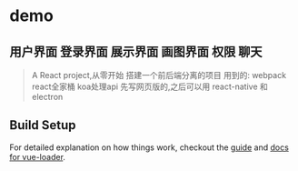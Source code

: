# demo
## 用户界面 登录界面 展示界面 画图界面 权限 聊天
> A React project,从零开始 搭建一个前后端分离的项目
> 用到的: webpack react全家桶 koa处理api 
> 先写网页版的,之后可以用 react-native 和 electron

## Build Setup



For detailed explanation on how things work, checkout the [guide](http://vuejs-templates.github.io/webpack/) and [docs for vue-loader](http://vuejs.github.io/vue-loader).
